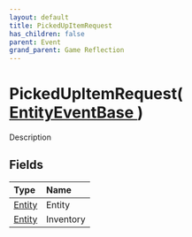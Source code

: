 ```yaml
---
layout: default
title: PickedUpItemRequest
has_children: false
parent: Event
grand_parent: Game Reflection
---
```

# PickedUpItemRequest( [ EntityEventBase ](/riftbreaker-wiki/docs/game-reflection/events/entity_event_base/) )
Description 

## Fields

| Type | Name |
|:----------|:--------------|
| [Entity](/riftbreaker-wiki/docs/game-reflection/classes/entity/) | Entity |
| [Entity](/riftbreaker-wiki/docs/game-reflection/classes/entity/) | Inventory |

